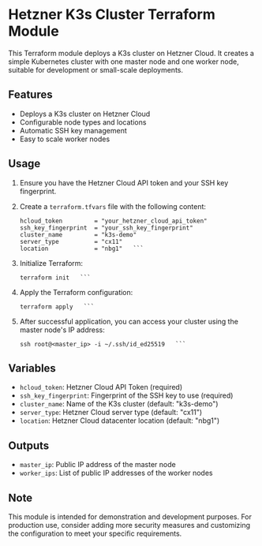 # Hetzner K3s Cluster Terraform Module

This Terraform module deploys a K3s cluster on Hetzner Cloud. It creates a simple Kubernetes cluster with one master node and one worker node, suitable for development or small-scale deployments.

## Features

- Deploys a K3s cluster on Hetzner Cloud
- Configurable node types and locations
- Automatic SSH key management
- Easy to scale worker nodes

## Usage

1. Ensure you have the Hetzner Cloud API token and your SSH key fingerprint.

2. Create a `terraform.tfvars` file with the following content:
   ```hcl
   hcloud_token         = "your_hetzner_cloud_api_token"
   ssh_key_fingerprint  = "your_ssh_key_fingerprint"
   cluster_name         = "k3s-demo"
   server_type          = "cx11"
   location             = "nbg1"   ```

3. Initialize Terraform:
   ```
   terraform init   ```

4. Apply the Terraform configuration:
   ```
   terraform apply   ```

5. After successful application, you can access your cluster using the master node's IP address:
   ```
   ssh root@<master_ip> -i ~/.ssh/id_ed25519   ```

## Variables

- `hcloud_token`: Hetzner Cloud API Token (required)
- `ssh_key_fingerprint`: Fingerprint of the SSH key to use (required)
- `cluster_name`: Name of the K3s cluster (default: "k3s-demo")
- `server_type`: Hetzner Cloud server type (default: "cx11")
- `location`: Hetzner Cloud datacenter location (default: "nbg1")

## Outputs

- `master_ip`: Public IP address of the master node
- `worker_ips`: List of public IP addresses of the worker nodes

## Note

This module is intended for demonstration and development purposes. For production use, consider adding more security measures and customizing the configuration to meet your specific requirements.
